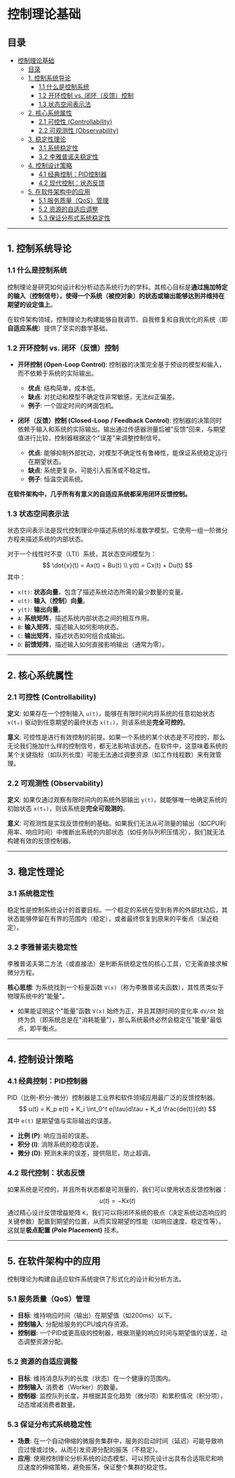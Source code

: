 # 控制理论基础

## 目录

- [控制理论基础](#控制理论基础)
  - [目录](#目录)
  - [1. 控制系统导论](#1-控制系统导论)
    - [1.1 什么是控制系统](#11-什么是控制系统)
    - [1.2 开环控制 vs. 闭环（反馈）控制](#12-开环控制-vs-闭环反馈控制)
    - [1.3 状态空间表示法](#13-状态空间表示法)
  - [2. 核心系统属性](#2-核心系统属性)
    - [2.1 可控性 (Controllability)](#21-可控性-controllability)
    - [2.2 可观测性 (Observability)](#22-可观测性-observability)
  - [3. 稳定性理论](#3-稳定性理论)
    - [3.1 系统稳定性](#31-系统稳定性)
    - [3.2 李雅普诺夫稳定性](#32-李雅普诺夫稳定性)
  - [4. 控制设计策略](#4-控制设计策略)
    - [4.1 经典控制：PID控制器](#41-经典控制pid控制器)
    - [4.2 现代控制：状态反馈](#42-现代控制状态反馈)
  - [5. 在软件架构中的应用](#5-在软件架构中的应用)
    - [5.1 服务质量（QoS）管理](#51-服务质量qos管理)
    - [5.2 资源的自适应调整](#52-资源的自适应调整)
    - [5.3 保证分布式系统稳定性](#53-保证分布式系统稳定性)

---

## 1. 控制系统导论

### 1.1 什么是控制系统

控制理论是研究如何设计和分析动态系统行为的学科。其核心目标是**通过施加特定的输入（控制信号），使得一个系统（被控对象）的状态或输出能够达到并维持在期望的设定值上**。

在软件架构领域，控制理论为构建能够自我调节、自我修复和自我优化的系统（即**自适应系统**）提供了坚实的数学基础。

### 1.2 开环控制 vs. 闭环（反馈）控制

- **开环控制 (Open-Loop Control)**: 控制器的决策完全基于预设的模型和输入，而不依赖于系统的实际输出。
  - **优点**: 结构简单，成本低。
  - **缺点**: 对扰动和模型不确定性非常敏感，无法纠正偏差。
  - **例子**: 一个固定时间的烤面包机。

- **闭环（反馈）控制 (Closed-Loop / Feedback Control)**: 控制器的决策同时依赖于输入和系统的实际输出。输出通过传感器测量后被"反馈"回来，与期望值进行比较，控制器根据这个"误差"来调整控制信号。
  - **优点**: 能够抑制外部扰动，对模型不确定性有鲁棒性，能保证系统稳定运行在期望状态。
  - **缺点**: 系统更复杂，可能引入振荡或不稳定性。
  - **例子**: 恒温空调系统。

**在软件架构中，几乎所有有意义的自适应系统都采用闭环反馈控制。**

### 1.3 状态空间表示法

状态空间表示法是现代控制理论中描述系统的标准数学模型。它使用一组一阶微分方程来描述系统的内部状态。

对于一个线性时不变（LTI）系统，其状态空间模型为：
$$
\dot{x}(t) = Ax(t) + Bu(t) \\
y(t) = Cx(t) + Du(t)
$$
其中：

- `x(t)`: **状态向量**，包含了描述系统动态所需的最少数量的变量。
- `u(t)`: **输入（控制）向量**。
- `y(t)`: **输出向量**。
- `A`: **系统矩阵**，描述系统内部状态之间的相互作用。
- `B`: **输入矩阵**，描述输入如何影响状态。
- `C`: **输出矩阵**，描述状态如何组合成输出。
- `D`: **前馈矩阵**，描述输入如何直接影响输出（通常为零）。

---

## 2. 核心系统属性

### 2.1 可控性 (Controllability)

**定义**: 如果存在一个控制输入 `u(t)`，能够在有限时间内将系统的任意初始状态 `x(t₀)` 驱动到任意期望的最终状态 `x(t₁)`，则该系统是**完全可控的**。

**意义**: 可控性是进行有效控制的前提。如果一个系统的某个状态是不可控的，那么无论我们施加什么样的控制信号，都无法影响该状态。在软件中，这意味着系统的某个关键指标（如队列长度）可能无法通过调整资源（如工作线程数）来有效管理。

### 2.2 可观测性 (Observability)

**定义**: 如果仅通过观察有限时间内的系统外部输出 `y(t)`，就能够唯一地确定系统的初始状态 `x(t₀)`，则该系统是**完全可观测的**。

**意义**: 可观测性是实现反馈控制的基础。如果我们无法从可测量的输出（如CPU利用率、响应时间）中推断出系统的内部状态（如任务队列积压情况），我们就无法构建有效的反馈控制器。

---

## 3. 稳定性理论

### 3.1 系统稳定性

稳定性是控制系统设计的首要目标。一个稳定的系统在受到有界的外部扰动后，其状态能够停留在有界的范围内（稳定），或者最终恢复到原来的平衡点（渐近稳定）。

### 3.2 李雅普诺夫稳定性

李雅普诺夫第二方法（或直接法）是判断系统稳定性的核心工具，它无需直接求解微分方程。

**核心思想**: 为系统找到一个标量函数 `V(x)`（称为李雅普诺夫函数），其性质类似于物理系统中的"能量"。

- 如果能证明这个"能量"函数 `V(x)` 始终为正，并且其随时间的变化率 `dV/dt` 始终为负（即系统总是在"消耗能量"），那么系统最终必然会稳定在"能量"最低点，即平衡点。

---

## 4. 控制设计策略

### 4.1 经典控制：PID控制器

PID（比例-积分-微分）控制器是工业界和软件领域应用最广泛的反馈控制器。
$$
u(t) = K_p e(t) + K_i \int_0^t e(\tau)d\tau + K_d \frac{de(t)}{dt}
$$
其中 `e(t)` 是期望值与实际输出的误差。

- **比例 (P)**: 响应当前的误差。
- **积分 (I)**: 消除系统的稳态误差。
- **微分 (D)**: 预测未来的误差，提供阻尼，防止超调。

### 4.2 现代控制：状态反馈

如果系统是可控的，并且所有状态都是可测量的，我们可以使用状态反馈控制器：
$$
u(t) = -Kx(t)
$$
通过精心设计反馈增益矩阵 `K`，我们可以将闭环系统的极点（决定系统动态响应的关键参数）配置到期望的位置，从而实现期望的性能（如响应速度、稳定性等）。这就是**极点配置 (Pole Placement)** 技术。

---

## 5. 在软件架构中的应用

控制理论为构建自适应软件系统提供了形式化的设计和分析方法。

### 5.1 服务质量（QoS）管理

- **目标**: 维持响应时间（输出）在期望值（如200ms）以下。
- **控制输入**: 分配给服务的CPU或内存资源。
- **控制器**: 一个PID或更高级的控制器，根据测量的响应时间与期望值的误差，动态调整资源分配。

### 5.2 资源的自适应调整

- **目标**: 维持消息队列的长度（状态）在一个健康的范围内。
- **控制输入**: 消费者（Worker）的数量。
- **控制器**: 监控队列长度，并根据其变化趋势（微分项）和累积情况（积分项），动态增减消费者数量。

### 5.3 保证分布式系统稳定性

- **场景**: 在一个自动伸缩的微服务集群中，服务的启动时间（延迟）可能导致响应过慢或过快，从而引发资源分配的振荡（不稳定）。
- **应用**: 使用控制理论分析系统的动态模型，可以预先设计出具有合适阻尼和响应速度的伸缩策略，避免振荡，保证整个集群的稳定性。
